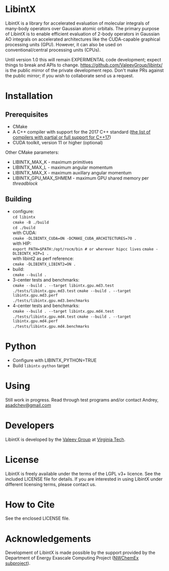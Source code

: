 # LibintX

LibintX is a library for accelerated evaluation of molecular integrals of many-body operators over Gaussian atomic orbitals. The primary purpose of LibintX is to enable efficient evaluation of 2-body operators in Gaussian AO integrals on accelerated architectures like the CUDA-capable graphical processing units (GPU). However, it can also be used on conventional/central processing units (CPUs).

Until version 1.0 this will remain EXPERIMENTAL code development; expect things to break and APIs to change.  https://github.com/ValeevGroup/libintx/ is the public mirror of the private development repo.  Don't make PRs against the public mirror; if you wish to collaborate send us a request.

# Installation

## Prerequisites
- CMake
- A C++ compiler with support for the 2017 C++ standard ([the list of compilers with partial or full support for C++17](https://en.cppreference.com/w/cpp/compiler_support/17))
- CUDA toolkit, version 11 or higher (optional)

Other CMake parameters:
- LIBINTX_MAX_K - maximum primitives
- LIBINTX_MAX_L - maximum angular momentum
- LIBINTX_MAX_X - maximum auxillary angular momentum
- LIBINTX_GPU_MAX_SHMEM - maximum GPU shared memory per *threadblock*

## Building
- configure: \
    `cd libintx` \
    `cmake -B ./build` \
    `cd ./build` \
  with CUDA: \
    `cmake -DLIBINTX_CUDA=ON -DCMAKE_CUDA_ARCHITECTURES=70 .` \
  with HIP: \
    `export PATH=$PATH:/opt/rocm/bin # or wherever hipcc lives`
    `cmake -DLIBINTX_HIP=1 .` \
  with libint2 as perf reference: \
    `cmake -DLIBINTX_LIBINT2=ON .`
- build: \
    `cmake --build .`
- 3-center tests and benchmarks: \
    `cmake --build . --target libintx.gpu.md3.test` \
    `./tests/libintx.gpu.md3.test`
    `cmake --build . --target libintx.gpu.md3.perf` \
    `./tests/libintx.gpu.md3.benchmarks`
- 4-center tests and benchmarks: \
    `cmake --build . --target libintx.gpu.md4.test` \
    `./tests/libintx.gpu.md4.test`
    `cmake --build . --target libintx.gpu.md4.perf` \
    `./tests/libintx.gpu.md4.benchmarks`

# Python
- Configure with LIBINTX_PYTHON=TRUE
- Build `libintx-python` target

# Using
Still work in progress.  Read through test programs and/or contact Andrey, asadchev@gmail.com

# Developers
LibintX is developed by the [Valeev Group](http://valeevgroup.github.io/) at [Virginia Tech](http://www.vt.edu).

# License

LibintX is freely available under the terms of the LGPL v3+ licence. See the included LICENSE file for details. If you are interested in using LibintX under different licensing terms, please contact us.

# How to Cite

See the enclosed LICENSE file.

# Acknowledgements

Development of LibintX is made possible by the support provided by the Department of Energy Exascale Computing Project ([NWChemEx subproject](https://github.com/NWChemEx-Project)).

